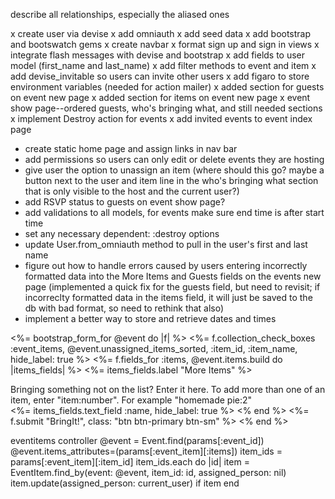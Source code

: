 describe all relationships, especially the aliased ones

x create user via devise
x add omniauth
x add seed data
x add bootstrap and bootswatch gems
x create navbar
x format sign up and sign in views
x integrate flash messages with devise and bootstrap
x add fields to user model (first_name and last_name)
x add filter methods to event and item
x add devise_invitable so users can invite other users
x add figaro to store environment variables (needed for action mailer)
x added section for guests on event new page
x added section for items on event new page
x event show page--ordered guests, who's bringing what, and still needed sections
x implement Destroy action for events
x add invited events to event index page

* create static home page and assign links in nav bar
* add permissions so users can only edit or delete events they are hosting
* give user the option to unassign an item (where should this go? maybe a button next to the user and item line in the who's bringing what section that is only visible to the host and the current user?)
* add RSVP status to guests on event show page?
* add validations to all models, for events make sure end time is after start time
* set any necessary dependent: :destroy options
* update User.from_omniauth method to pull in the user's first and last name
* figure out how to handle errors caused by users entering incorrectly formatted data into the More Items and Guests fields on the events new page (implemented a quick fix for the guests field, but need to revisit; if incorreclty formatted data in the items field, it will just be saved to the db with bad format, so need to rethink that also)
* implement a better way to store and retrieve dates and times

<%= bootstrap_form_for @event do |f| %>
  <%= f.collection_check_boxes :event_items, @event.unassigned_items_sorted, :item_id, :item_name, hide_label: true %>
  <%= f.fields_for :items, @event.items.build do |items_fields| %>
      <%= items_fields.label "More Items" %>
      <div class="help-block">Bringing something not on the list? Enter it here. To add more than one of an item, enter "item:number". For example "homemade pie:2"</div>
      <%= items_fields.text_field :name, hide_label: true %>
    <% end %>
  <%= f.submit "BringIt!", class: "btn btn-primary btn-sm" %>
<% end %>

eventitems controller
@event = Event.find(params[:event_id])
    @event.items_attributes=(params[:event_item][:items])
    item_ids = params[:event_item][:item_id]
    item_ids.each do |id|
      item = EventItem.find_by(event: @event, item_id: id, assigned_person: nil)
      item.update(assigned_person: current_user) if item
    end
